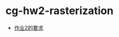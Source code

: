 # cg-hw2-rasterization
<ul>
<li>
<a href="https://github.com/jjcao-school/cg-hw2-rasterization/blob/master/requirements/Assignment-2_2D_Editor.pdf">作业2的要求</a>
</li>
</ul>